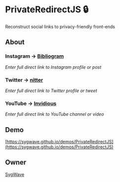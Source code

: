 # PrivateRedirectJS 🔒

Reconstruct social links to privacy-friendly front-ends

## About

### Instagram -> [Bibliogram](https://github.com/cloudrac3r/bibliogram)

*Enter full direct link to Instagram profile or post*

### Twitter -> [nitter](https://github.com/zedeus/nitter)

*Enter full direct link to Twitter profile or tweet*

### YouTube -> [Invidious](https://github.com/iv-org/invidious)

*Enter full direct link to YouTube channel or video*

## Demo

[https://sygwave.github.io/demos/PrivateRedirectJS](https://sygwave.github.io/demos/PrivateRedirectJS)

## Owner

[SygWave](https://sygwave.github.io)
